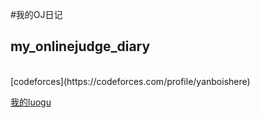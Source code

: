 #我的OJ日记
## my_onlinejudge_diary
<br>
[codeforces](https://codeforces.com/profile/yanboishere)

[我的luogu](https://www.luogu.com.cn/user/426741)
